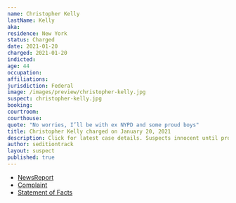 ```yaml
---
name: Christopher Kelly
lastName: Kelly
aka:
residence: New York
status: Charged
date: 2021-01-20
charged: 2021-01-20
indicted:
age: 44
occupation:
affiliations:
jurisdiction: Federal
image: /images/preview/christopher-kelly.jpg
suspect: christopher-kelly.jpg
booking:
courtroom:
courthouse:
quote: "No worries, I’ll be with ex NYPD and some proud boys"
title: Christopher Kelly charged on January 20, 2021
description: Click for latest case details. Suspects innocent until proven guilty.
author: seditiontrack
layout: suspect
published: true
---
```

- [NewsReport](https://www.nydailynews.com/new-york/ny-retired-nypd-brother-capitol-riot-charges-20210121-qnobfub6n5d6vexmco7jhktxem-story.html)
- [Complaint](https://www.justice.gov/opa/page/file/1362961/download)
- [Statement of Facts](https://www.justice.gov/opa/page/file/1362961/download)

